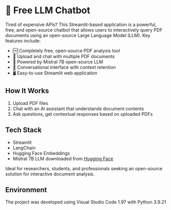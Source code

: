 # 🤖 Free LLM Chatbot

Tired of expensive APIs? This Streamlit-based application is a powerful, free, and open-source chatbot that allows users to interactively query PDF documents using an open-source Large Language Model (LLM). Key features include:

- 🆓 Completely free, open-source PDF analysis tool
- 📄 Upload and chat with multiple PDF documents
- 🧠 Powered by Mistral 7B open-source LLM
- 💬 Conversational interface with context retention
- 🖥️ Easy-to-use Streamlit web application

## How It Works
1. Upload PDF files
2. Chat with an AI assistant that understands document contents
3. Ask questions, get contextual responses based on uploaded PDFs

## Tech Stack
- Streamlit
- LangChain
- Hugging Face Embeddings
- Mistral 7B LLM downloaded from [Hugging Face](https://huggingface.co/TheBloke/Mistral-7B-Instruct-v0.1-GGUF/tree/main)

Ideal for researchers, students, and professionals seeking an open-source solution for interactive document analysis.

## Environment
The project was developed using Visual Studio Code 1.97 with Python 3.9.21
